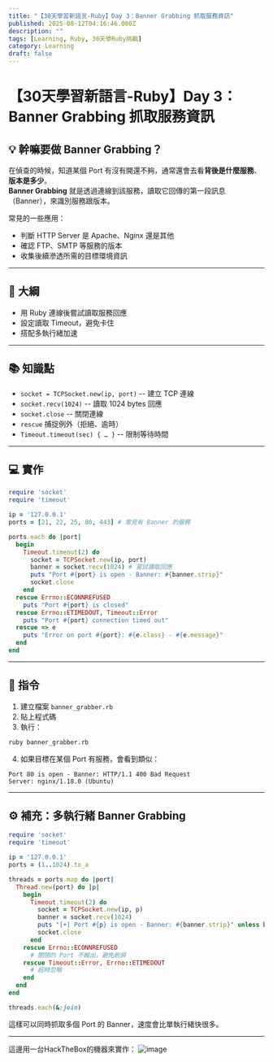 ```yaml
---
title: "【30天學習新語言-Ruby】Day 3：Banner Grabbing 抓取服務資訊"
published: 2025-08-12T04:16:46.000Z
description: ""
tags: [Learning, Ruby, 30天學Ruby挑戰]
category: Learning
draft: false
---
```


# 【30天學習新語言-Ruby】Day 3：Banner Grabbing 抓取服務資訊

## 💡 幹嘛要做 Banner Grabbing？
在偵查的時候，知道某個 Port 有沒有開還不夠，通常還會去看**背後是什麼服務**、**版本是多少**。  
**Banner Grabbing** 就是透過連線到該服務，讀取它回傳的第一段訊息（Banner），來識別服務跟版本。

常見的一些應用：
- 判斷 HTTP Server 是 Apache、Nginx 還是其他  
- 確認 FTP、SMTP 等服務的版本  
- 收集後續滲透所需的目標環境資訊  

---

## 🎯 大綱
- 用 Ruby 連線後嘗試讀取服務回應
- 設定讀取 Timeout，避免卡住
- 搭配多執行緒加速

---

## 📚 知識點
- `socket = TCPSocket.new(ip, port)` -- 建立 TCP 連線  
- `socket.recv(1024)` -- 讀取 1024 bytes 回應  
- `socket.close` -- 關閉連線  
- `rescue` 捕捉例外（拒絕、逾時）  
- `Timeout.timeout(sec) { … }` -- 限制等待時間  

---

## 💻 實作
```ruby
require 'socket'
require 'timeout'

ip = '127.0.0.1'
ports = [21, 22, 25, 80, 443] # 常見有 Banner 的服務

ports.each do |port|
  begin
    Timeout.timeout(2) do
      socket = TCPSocket.new(ip, port)
      banner = socket.recv(1024) # 嘗試讀取回應
      puts "Port #{port} is open - Banner: #{banner.strip}"
      socket.close
    end
  rescue Errno::ECONNREFUSED
    puts "Port #{port} is closed"
  rescue Errno::ETIMEDOUT, Timeout::Error
    puts "Port #{port} connection timed out"
  rescue => e
    puts "Error on port #{port}: #{e.class} - #{e.message}"
  end
end
````

---

## 🚀 指令

1. 建立檔案 `banner_grabber.rb`
2. 貼上程式碼
3. 執行：

```bash
ruby banner_grabber.rb
```

4. 如果目標在某個 Port 有服務，會看到類似：

```
Port 80 is open - Banner: HTTP/1.1 400 Bad Request
Server: nginx/1.18.0 (Ubuntu)
```

---

## ⚙️ 補充：多執行緒 Banner Grabbing

```ruby
require 'socket'
require 'timeout'

ip = '127.0.0.1'
ports = (1..1024).to_a

threads = ports.map do |port|
  Thread.new(port) do |p|
    begin
      Timeout.timeout(2) do
        socket = TCPSocket.new(ip, p)
        banner = socket.recv(1024)
        puts "[+] Port #{p} is open - Banner: #{banner.strip}" unless banner.empty?
        socket.close
      end
    rescue Errno::ECONNREFUSED
      # 關閉的 Port 不輸出，避免刷屏
    rescue Timeout::Error, Errno::ETIMEDOUT
      # 超時忽略
    end
  end
end

threads.each(&:join)
```

這樣可以同時抓取多個 Port 的 Banner，速度會比單執行緒快很多。

---
這邊用一台HackTheBox的機器來實作：
![image](https://hackmd.io/_uploads/H1bpCpvuee.png)
